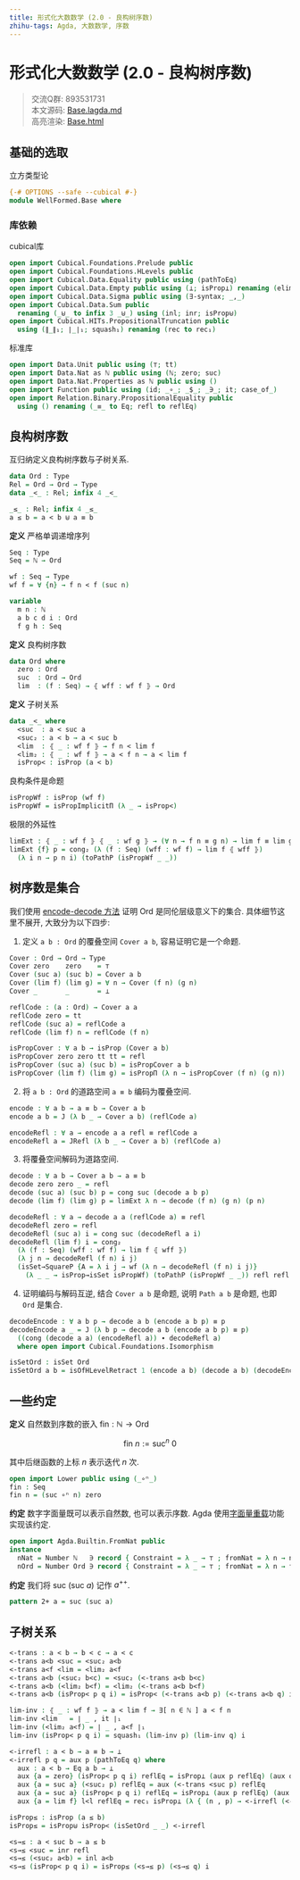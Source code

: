 ```yaml
---
title: 形式化大数数学 (2.0 - 良构树序数)
zhihu-tags: Agda, 大数数学, 序数
---
```


# 形式化大数数学 (2.0 - 良构树序数)

> 交流Q群: 893531731  
> 本文源码: [Base.lagda.md](https://github.com/choukh/agda-googology/blob/main/src/WellFormed/Base.lagda.md)  
> 高亮渲染: [Base.html](https://choukh.github.io/agda-googology/WellFormed.Base.html)  

## 基础的选取

立方类型论

```agda
{-# OPTIONS --safe --cubical #-}
module WellFormed.Base where
```

### 库依赖

cubical库

```agda
open import Cubical.Foundations.Prelude public
open import Cubical.Foundations.HLevels public
open import Cubical.Data.Equality public using (pathToEq)
open import Cubical.Data.Empty public using (⊥; isProp⊥) renaming (elim to ⊥-elim)
open import Cubical.Data.Sigma public using (∃-syntax; _,_)
open import Cubical.Data.Sum public
  renaming (_⊎_ to infix 3 _⊎_) using (inl; inr; isProp⊎)
open import Cubical.HITs.PropositionalTruncation public
  using (∥_∥₁; ∣_∣₁; squash₁) renaming (rec to rec₁)
```

标准库

```agda
open import Data.Unit public using (⊤; tt)
open import Data.Nat as ℕ public using (ℕ; zero; suc)
open import Data.Nat.Properties as ℕ public using ()
open import Function public using (id; _∘_; _$_; _∋_; it; case_of_)
open import Relation.Binary.PropositionalEquality public
  using () renaming (_≡_ to Eq; refl to reflEq)
```

## 良构树序数

互归纳定义良构树序数与子树关系.

```agda
data Ord : Type
Rel = Ord → Ord → Type
data _<_ : Rel; infix 4 _<_
```

```agda
_≤_ : Rel; infix 4 _≤_
a ≤ b = a < b ⊎ a ≡ b
```

**定义** 严格单调递增序列

```agda
Seq : Type
Seq = ℕ → Ord

wf : Seq → Type
wf f = ∀ {n} → f n < f (suc n)
```

```agda
variable
  m n : ℕ
  a b c d i : Ord
  f g h : Seq
```

**定义** 良构树序数

```agda
data Ord where
  zero : Ord
  suc  : Ord → Ord
  lim  : (f : Seq) → ⦃ wff : wf f ⦄ → Ord
```

**定义** 子树关系

```agda
data _<_ where
  <suc  : a < suc a
  <suc₂ : a < b → a < suc b
  <lim  : ⦃ _ : wf f ⦄ → f n < lim f
  <lim₂ : ⦃ _ : wf f ⦄ → a < f n → a < lim f
  isProp< : isProp (a < b)
```

良构条件是命题

```agda
isPropWf : isProp (wf f)
isPropWf = isPropImplicitΠ (λ _ → isProp<)
```

极限的外延性

```agda
limExt : ⦃ _ : wf f ⦄ ⦃ _ : wf g ⦄ → (∀ n → f n ≡ g n) → lim f ≡ lim g
limExt {f} p = cong₂ (λ (f : Seq) (wff : wf f) → lim f ⦃ wff ⦄)
  (λ i n → p n i) (toPathP (isPropWf _ _))
```

## 树序数是集合

我们使用 [encode-decode 方法](https://ncatlab.org/nlab/show/encode-decode+method) 证明 $\text{Ord}$ 是同伦层级意义下的集合. 具体细节这里不展开, 大致分为以下四步:

1. 定义 `a b : Ord` 的覆叠空间 `Cover a b`, 容易证明它是一个命题.

```agda
Cover : Ord → Ord → Type
Cover zero    zero    = ⊤
Cover (suc a) (suc b) = Cover a b
Cover (lim f) (lim g) = ∀ n → Cover (f n) (g n)
Cover _       _       = ⊥

reflCode : (a : Ord) → Cover a a
reflCode zero = tt
reflCode (suc a) = reflCode a
reflCode (lim f) n = reflCode (f n)

isPropCover : ∀ a b → isProp (Cover a b)
isPropCover zero zero tt tt = refl
isPropCover (suc a) (suc b) = isPropCover a b
isPropCover (lim f) (lim g) = isPropΠ (λ n → isPropCover (f n) (g n))
```

2. 将 `a b : Ord` 的道路空间 `a ≡ b` 编码为覆叠空间.

```agda
encode : ∀ a b → a ≡ b → Cover a b
encode a b = J (λ b _ → Cover a b) (reflCode a)

encodeRefl : ∀ a → encode a a refl ≡ reflCode a
encodeRefl a = JRefl (λ b _ → Cover a b) (reflCode a)
```

3. 将覆叠空间解码为道路空间.

```agda
decode : ∀ a b → Cover a b → a ≡ b
decode zero zero _ = refl
decode (suc a) (suc b) p = cong suc (decode a b p)
decode (lim f) (lim g) p = limExt λ n → decode (f n) (g n) (p n)

decodeRefl : ∀ a → decode a a (reflCode a) ≡ refl
decodeRefl zero = refl
decodeRefl (suc a) i = cong suc (decodeRefl a i)
decodeRefl (lim f) i = cong₂
  (λ (f : Seq) (wff : wf f) → lim f ⦃ wff ⦄)
  (λ j n → decodeRefl (f n) i j)
  (isSet→SquareP {A = λ i j → wf (λ n → decodeRefl (f n) i j)}
    (λ _ _ → isProp→isSet isPropWf) (toPathP (isPropWf _ _)) refl refl refl i)
```

4. 证明编码与解码互逆, 结合 `Cover a b` 是命题, 说明 `Path a b` 是命题, 也即 `Ord` 是集合.

```agda
decodeEncode : ∀ a b p → decode a b (encode a b p) ≡ p
decodeEncode a _ = J (λ b p → decode a b (encode a b p) ≡ p)
  ((cong (decode a a) (encodeRefl a)) ∙ decodeRefl a)
  where open import Cubical.Foundations.Isomorphism

isSetOrd : isSet Ord
isSetOrd a b = isOfHLevelRetract 1 (encode a b) (decode a b) (decodeEncode a b) (isPropCover a b)
```

## 一些约定

**定义** 自然数到序数的嵌入 $\text{fin} : ℕ → \text{Ord}$

$$
\text{fin}~n := \text{suc}^n~0
$$

其中后继函数的上标 $n$ 表示迭代 $n$ 次.

```agda
open import Lower public using (_∘ⁿ_)
fin : Seq
fin n = (suc ∘ⁿ n) zero
```

**约定** 数字字面量既可以表示自然数, 也可以表示序数. Agda 使用[字面量重载](https://agda.readthedocs.io/en/v2.6.4.3-r1/language/literal-overloading.html)功能实现该约定.

```agda
open import Agda.Builtin.FromNat public
instance
  nNat = Number ℕ   ∋ record { Constraint = λ _ → ⊤ ; fromNat = λ n → n }
  nOrd = Number Ord ∋ record { Constraint = λ _ → ⊤ ; fromNat = λ n → fin n }
```

**约定** 我们将 $\text{suc}~(\text{suc}~a)$ 记作 $a^{++}$.

```agda
pattern 2+ a = suc (suc a)
```

## 子树关系

```agda
<-trans : a < b → b < c → a < c
<-trans a<b <suc = <suc₂ a<b
<-trans a<f <lim = <lim₂ a<f
<-trans a<b (<suc₂ b<c) = <suc₂ (<-trans a<b b<c)
<-trans a<b (<lim₂ b<f) = <lim₂ (<-trans a<b b<f)
<-trans a<b (isProp< p q i) = isProp< (<-trans a<b p) (<-trans a<b q) i
```

```agda
lim-inv : ⦃ _ : wf f ⦄ → a < lim f → ∃[ n ∈ ℕ ] a < f n
lim-inv <lim   = ∣ _ , it ∣₁
lim-inv (<lim₂ a<f) = ∣ _ , a<f ∣₁
lim-inv (isProp< p q i) = squash₁ (lim-inv p) (lim-inv q) i
```

```agda
<-irrefl : a < b → a ≡ b → ⊥
<-irrefl p q = aux p (pathToEq q) where
  aux : a < b → Eq a b → ⊥
  aux {a = zero} (isProp< p q i) reflEq = isProp⊥ (aux p reflEq) (aux q reflEq) i
  aux {a = suc a} (<suc₂ p) reflEq = aux (<-trans <suc p) reflEq
  aux {a = suc a} (isProp< p q i) reflEq = isProp⊥ (aux p reflEq) (aux q reflEq) i
  aux {a = lim f} l<l reflEq = rec₁ isProp⊥ (λ { (n , p) → <-irrefl (<-trans <lim p) refl }) (lim-inv l<l)
```

```agda
isProp≤ : isProp (a ≤ b)
isProp≤ = isProp⊎ isProp< (isSetOrd _ _) <-irrefl
```

```agda
<s→≤ : a < suc b → a ≤ b
<s→≤ <suc = inr refl
<s→≤ (<suc₂ a<b) = inl a<b
<s→≤ (isProp< p q i) = isProp≤ (<s→≤ p) (<s→≤ q) i
```
